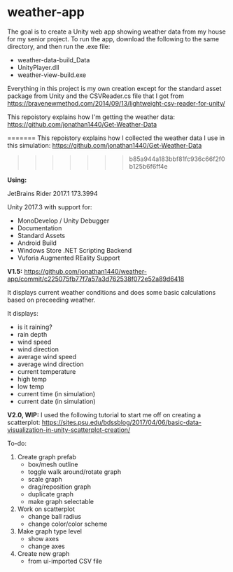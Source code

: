 # weather-app

The goal is to create a Unity web app showing weather data from my house for my senior project. To run the app, download the following to the same directory, and then run the .exe file:
- weather-data-build_Data
- UnityPlayer.dll
- weather-view-build.exe

Everything in this project is my own creation except for the standard asset package from Unity and the CSVReader.cs file that I got from https://bravenewmethod.com/2014/09/13/lightweight-csv-reader-for-unity/

This repoistory explains how I'm getting the weather data: https://github.com/jonathan1440/Get-Weather-Data

=======
This repoistory explains how I collected the weather data I use in this simulation: https://github.com/jonathan1440/Get-Weather-Data
>>>>>>> b85a944a183bbf81fc936c66f2f0b125b6f6ff4e

**Using:**

JetBrains Rider 2017.1 173.3994

Unity 2017.3 with support for:
- MonoDevelop / Unity Debugger
- Documentation
- Standard Assets
- Android Build
- Windows Store .NET Scripting Backend
- Vuforia Augmented REality Support

**V1.5:**
https://github.com/jonathan1440/weather-app/commit/c225075fb77f7a57a3d762538f072e52a89d6418

It displays current weather conditions and does some basic calculations based on preceeding weather.

It displays:
- is it raining?
- rain depth
- wind speed
- wind direction
- average wind speed
- average wind direction
- current temperature
- high temp
- low temp
- current time (in simulation)
- current date (in simulation)

**V2.0, WIP:**
I used the following tutorial to start me off on creating a scatterplot:
https://sites.psu.edu/bdssblog/2017/04/06/basic-data-visualization-in-unity-scatterplot-creation/

To-do:
1. Create graph prefab
   - box/mesh outline
   - toggle walk around/rotate graph
   - scale graph
   - drag/reposition graph
   - duplicate graph
   - make graph selectable
2. Work on scatterplot
   - change ball radius
   - change color/color scheme
3. Make graph type level
   - show axes
   - change axes
4. Create new graph
   - from ui-imported CSV file

